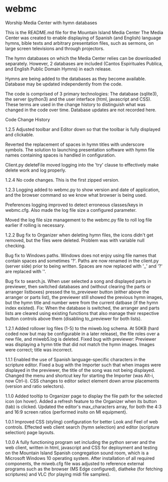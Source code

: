 # webmc
Worship Media Center with hymn databases

This is the README.md file for the Mountain Island Media Center 
The Media Center was created to enable displaying of Spanish (and English) language hymns,
bible texts and arbitrary presentation files, such as sermons, on large screen televisions
and through projectors.

The hymn databases on which the Media Center relies can be downloaded separately. However,
2 databases are included (Cantos Espirituales Publica, and English Public Domain Hymns) in
each release.

Hymns are being added to the databases as they become available. Database may be updated
independently from the code.

The code is comprised of 3 primary technologies: The database (sqlite3), the server (python3)
and the user interface (html, javascript and CSS). These terms are used in the change history
to distinguish what was changed in the code over time. Database updates are not recorded here.

Code Change History

1.2.5
Adjusted toolbar and Editor down so that the toolbar is fully displayed and clickable.

Reverted the replacement of spaces in hymn titles with underscore symbols. The solution to
launching presentation software with hymn file names containing spaces is handled in configuration.

Client.py deleteFile moved logging into the 'try' clause to effectively make delete work and
log properly.

1.2.4
No code changes. This is the first zipped version.

1.2.3
Logging added to webmc.py to show version and date of application, and the browser command so
we know what browser is being used.

Preferences logging improved to detect erroneous classes/keys in webmc.cfg. Also made the log
file size a configured parameter.

Moved the log file size management to the webmc.py file to roll log file earlier if rolling is
necessary.

1.2.2
Bug fix to Organizer when deleting hymn files, the icons didn't get removed, but the files were
deleted. Problem was with variable null checking.

Bug fix to Windows paths. Windows does not enjoy using file names that contain spaces and
sometimes '?'. Paths are now renamed in the client.py (server side) prior to being written. Spaces
are now replaced with '_' and '?' are replaced with ''.

Bug fix to search.js. When user selected a song and displayed parts in previewer, then switched 
databases and (without clearing the parts or arranger listboxes) pressed the to_previewer button
(either above the arranger or parts list), the previewer still showed the previous hymn images,
but the hymn title and number were from the current datbase (if the hymn index existed).
Fix: When the database is switched, the arranger and parts lists are cleared using existing
functions that also manage their respective button controls above them (disabling to_previewer 
for both lists).

1.2.1
Added rollover log files (1-5) to the miweb.log schema. At 50KB (hard coded now but may be 
configurable in a later release), the file roles over a new file, and miweb5.log is deleted. Fixed 
bug with previewer: Previewer was displaying a hymn title that did not match the hymn images. Images
were correct; title was incorrect.

1.1.1
Enabled the use of Spanish language-specific characters in the scripture editor. Fixed a bug with
the Importer such that when images were displayed in the previewer, the title of the song was not
being displayed. Changed the menu and shortcut key for starting the Importer (was Alt-i, now Ctrl-i).
CSS changes to editor select element down arrow placements (version and ratio selectors).

1.1.0
Added tooltip to Organizer page to display the file path for the selected icon (on hover). Added a
refresh feature to the Organizer when its button (tab) is clicked. Updated the editor's max_characters
array, for both the 4:3 and 16:9 screen ratios (performed insito on MI equipment).

1.0.1
Improved CSS (styling) configuration for better Look and Feel of web controls. Effected web client
search (hymn selection) and editor (scripture selection) page layouts.

1.0.0
A fully functioning program set including the python server and the web client, written in html,
javascript and CSS for deployment and testing on the Mountain Island Spanish congregation sound room,
which is a Microsoft Windows 10 operating system. After installation of all required components, the 
miweb.cfg file was adjusted to reference external programs such as the browser (MS Edge configured), 
diatheke (for fetching scriptures) and VLC (for playing midi file samples).
